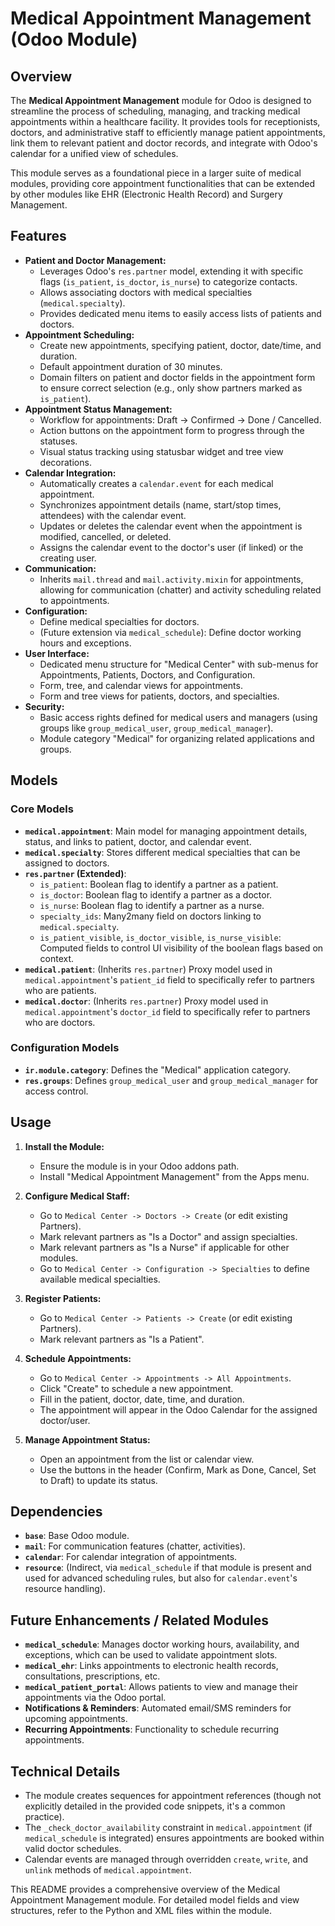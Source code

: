 # Medical Appointment Management (Odoo Module)

## Overview

The **Medical Appointment Management** module for Odoo is designed to streamline the process of scheduling, managing, and tracking medical appointments within a healthcare facility. It provides tools for receptionists, doctors, and administrative staff to efficiently manage patient appointments, link them to relevant patient and doctor records, and integrate with Odoo's calendar for a unified view of schedules.

This module serves as a foundational piece in a larger suite of medical modules, providing core appointment functionalities that can be extended by other modules like EHR (Electronic Health Record) and Surgery Management.

## Features

*   **Patient and Doctor Management:**
    *   Leverages Odoo's `res.partner` model, extending it with specific flags (`is_patient`, `is_doctor`, `is_nurse`) to categorize contacts.
    *   Allows associating doctors with medical specialties (`medical.specialty`).
    *   Provides dedicated menu items to easily access lists of patients and doctors.
*   **Appointment Scheduling:**
    *   Create new appointments, specifying patient, doctor, date/time, and duration.
    *   Default appointment duration of 30 minutes.
    *   Domain filters on patient and doctor fields in the appointment form to ensure correct selection (e.g., only show partners marked as `is_patient`).
*   **Appointment Status Management:**
    *   Workflow for appointments: Draft -> Confirmed -> Done / Cancelled.
    *   Action buttons on the appointment form to progress through the statuses.
    *   Visual status tracking using statusbar widget and tree view decorations.
*   **Calendar Integration:**
    *   Automatically creates a `calendar.event` for each medical appointment.
    *   Synchronizes appointment details (name, start/stop times, attendees) with the calendar event.
    *   Updates or deletes the calendar event when the appointment is modified, cancelled, or deleted.
    *   Assigns the calendar event to the doctor's user (if linked) or the creating user.
*   **Communication:**
    *   Inherits `mail.thread` and `mail.activity.mixin` for appointments, allowing for communication (chatter) and activity scheduling related to appointments.
*   **Configuration:**
    *   Define medical specialties for doctors.
    *   (Future extension via `medical_schedule`): Define doctor working hours and exceptions.
*   **User Interface:**
    *   Dedicated menu structure for "Medical Center" with sub-menus for Appointments, Patients, Doctors, and Configuration.
    *   Form, tree, and calendar views for appointments.
    *   Form and tree views for patients, doctors, and specialties.
*   **Security:**
    *   Basic access rights defined for medical users and managers (using groups like `group_medical_user`, `group_medical_manager`).
    *   Module category "Medical" for organizing related applications and groups.

## Models

### Core Models
*   **`medical.appointment`**: Main model for managing appointment details, status, and links to patient, doctor, and calendar event.
*   **`medical.specialty`**: Stores different medical specialties that can be assigned to doctors.
*   **`res.partner` (Extended)**:
    *   `is_patient`: Boolean flag to identify a partner as a patient.
    *   `is_doctor`: Boolean flag to identify a partner as a doctor.
    *   `is_nurse`: Boolean flag to identify a partner as a nurse.
    *   `specialty_ids`: Many2many field on doctors linking to `medical.specialty`.
    *   `is_patient_visible`, `is_doctor_visible`, `is_nurse_visible`: Computed fields to control UI visibility of the boolean flags based on context.
*   **`medical.patient`**: (Inherits `res.partner`) Proxy model used in `medical.appointment`'s `patient_id` field to specifically refer to partners who are patients.
*   **`medical.doctor`**: (Inherits `res.partner`) Proxy model used in `medical.appointment`'s `doctor_id` field to specifically refer to partners who are doctors.

### Configuration Models
*   **`ir.module.category`**: Defines the "Medical" application category.
*   **`res.groups`**: Defines `group_medical_user` and `group_medical_manager` for access control.

## Usage

1.  **Install the Module:**
    *   Ensure the module is in your Odoo addons path.
    *   Install "Medical Appointment Management" from the Apps menu.

2.  **Configure Medical Staff:**
    *   Go to `Medical Center -> Doctors -> Create` (or edit existing Partners).
    *   Mark relevant partners as "Is a Doctor" and assign specialties.
    *   Mark relevant partners as "Is a Nurse" if applicable for other modules.
    *   Go to `Medical Center -> Configuration -> Specialties` to define available medical specialties.

3.  **Register Patients:**
    *   Go to `Medical Center -> Patients -> Create` (or edit existing Partners).
    *   Mark relevant partners as "Is a Patient".

4.  **Schedule Appointments:**
    *   Go to `Medical Center -> Appointments -> All Appointments`.
    *   Click "Create" to schedule a new appointment.
    *   Fill in the patient, doctor, date, time, and duration.
    *   The appointment will appear in the Odoo Calendar for the assigned doctor/user.

5.  **Manage Appointment Status:**
    *   Open an appointment from the list or calendar view.
    *   Use the buttons in the header (Confirm, Mark as Done, Cancel, Set to Draft) to update its status.

## Dependencies

*   **`base`**: Base Odoo module.
*   **`mail`**: For communication features (chatter, activities).
*   **`calendar`**: For calendar integration of appointments.
*   **`resource`**: (Indirect, via `medical_schedule` if that module is present and used for advanced scheduling rules, but also for `calendar.event`'s resource handling).

## Future Enhancements / Related Modules

*   **`medical_schedule`**: Manages doctor working hours, availability, and exceptions, which can be used to validate appointment slots.
*   **`medical_ehr`**: Links appointments to electronic health records, consultations, prescriptions, etc.
*   **`medical_patient_portal`**: Allows patients to view and manage their appointments via the Odoo portal.
*   **Notifications & Reminders**: Automated email/SMS reminders for upcoming appointments.
*   **Recurring Appointments**: Functionality to schedule recurring appointments.

## Technical Details

*   The module creates sequences for appointment references (though not explicitly detailed in the provided code snippets, it's a common practice).
*   The `_check_doctor_availability` constraint in `medical.appointment` (if `medical_schedule` is integrated) ensures appointments are booked within valid doctor schedules.
*   Calendar events are managed through overridden `create`, `write`, and `unlink` methods of `medical.appointment`.

This README provides a comprehensive overview of the Medical Appointment Management module. For detailed model fields and view structures, refer to the Python and XML files within the module.
